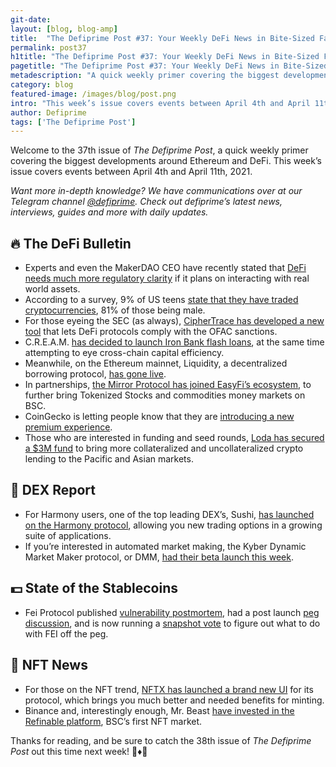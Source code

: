 ```yaml
---
git-date:
layout: [blog, blog-amp]
title:  "The Defiprime Post #37: Your Weekly DeFi News in Bite-Sized Fashion"
permalink: post37
h1title: "The Defiprime Post #37: Your Weekly DeFi News in Bite-Sized Fashion"
pagetitle: "The Defiprime Post #37: Your Weekly DeFi News in Bite-Sized Fashion"
metadescription: "A quick weekly primer covering the biggest developments around Ethereum and DeFi. This week’s issue covers events between April 4th and April 11th, 2021"
category: blog
featured-image: /images/blog/post.png
intro: "This week’s issue covers events between April 4th and April 11th, 2021"
author: Defiprime
tags: ['The Defiprime Post']
---
```


Welcome to the 37th issue of _The Defiprime Post_, a quick weekly primer covering the biggest developments around Ethereum and DeFi. This week’s issue covers events between April 4th and April 11th, 2021.

_Want more in-depth knowledge? We have communications over at our Telegram channel [@defiprime](https://t.me/defiprime). Check out defiprime’s latest news, interviews, guides and more with daily updates._


## 🔥 The DeFi Bulletin

*   Experts and even the MakerDAO CEO have recently stated that [DeFi needs much more regulatory clarity](https://cointelegraph.com/news/defi-needs-regulatory-clarity-to-interface-with-real-world-finance-experts-say) if it plans on interacting with real world assets. 
*   According to a survey, 9% of US teens [state that they have traded cryptocurrencies](https://markets.businessinsider.com/currencies/news/bitcoin-piper-sandler-teen-survey-cryptocurrency-investing-young-retail-btc-2021-4-1030283210), 81% of those being male.
*   For those eyeing the SEC (as always), [CipherTrace has developed a new tool](https://www.theblockcrypto.com/linked/101252/ciphertrace-software-defi-protocols-comply-ofac-sanctions) that lets DeFi protocols comply with the OFAC sanctions.
*   C.R.E.A.M. [has decided to launch Iron Bank flash loans](https://cointelegraph.com/news/c-r-e-a-m-launches-iron-bank-flash-loans-eyes-cross-chain-capital-efficiency), at the same time attempting to eye cross-chain capital efficiency.
*   Meanwhile, on the Ethereum mainnet, Liquidity, a decentralized borrowing protocol, [has gone live](https://medium.com/liquity/liquity-goes-live-on-ethereum-mainnet-203d295d2fc6).
*   In partnerships, [the Mirror Protocol has joined EasyFi’s ecosystem](https://medium.com/easify-network/mirror-protocol-joins-easyfi-ecosystem-to-bring-tokenized-stocks-commodities-money-markets-on-365da6a79ec9), to further bring Tokenized Stocks and commodities money markets on BSC.
*   CoinGecko is letting people know that they are [introducing a new premium experience](https://blog.coingecko.com/coingecko-introduces-a-new-premium-experience/).
*   Those who are interested in funding and seed rounds, [Loda has secured a $3M fund](https://www.loda.com.au/loda-secures-3m-usd-funding-to-bring-collateralized-and-uncollateralized-crypto-lending-to-asia-pacific/) to bring more collateralized and uncollateralized crypto lending to the Pacific and Asian markets.

## 💱 DEX Report

*   For Harmony users, one of the top leading DEX’s, Sushi, [has launched on the Harmony protocol](https://medium.com/harmony-one/sushiswap-on-harmony-protocol-9e537d01489a), allowing you new trading options in a growing suite of applications.
*   If you’re interested in automated market making, the Kyber Dynamic Market Maker protocol, or DMM, [had their beta launch this week](https://blog.kyber.network/kyber-dmm-beta-is-live-b6bdd18d0dde?s=09).

## 💵 State of the Stablecoins

*   Fei Protocol published [vulnerability postmortem](https://medium.com/immunefi/fei-protocol-vulnerability-postmortem-483f9a7e6ad1), had a post launch [peg discussion](https://tribe.fei.money/t/reserve-stabilization/1793), and is now running a [snapshot vote](https://twitter.com/feiprotocol/status/1381022004535459843) to figure out what to do with FEI off the peg.    

## 💎 NFT News

*   For those on the NFT trend, [NFTX has launched a brand new UI](https://blog.nftx.org/nftx-launches-new-minting-interface/) for its protocol, which brings you much better and needed benefits for minting.
*   Binance and, interestingly enough, Mr. Beast [have invested in the Refinable platform](https://cointelegraph.com/press-releases/binance-and-mr-beast-invest-in-refinable-bscs-first-nft-marketplace), BSC’s first NFT market.

Thanks for reading, and be sure to catch the 38th issue of _The Defiprime Post_ out this time next week! 👋♦️👋